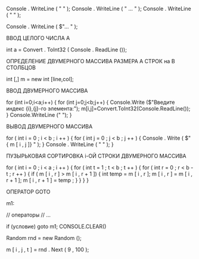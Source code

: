 Console . WriteLine ( " " );
Console . WriteLine ( " ... " );
Console . WriteLine ( " " );

Console . WriteLine  ( $"... " );

ВВОД ЦЕЛОГО ЧИСЛА A

int  a  = Convert . ToInt32 ( Console . ReadLine ());

ОПРЕДЕЛЕНИЕ ДВУМЕРНОГО МАССИВА РАЗМЕРА A СТРОК на B СТОЛБЦОВ

int [,] m = new int [line,col];

ВВОД ДВУМЕРНОГО МАССИВА

for (int i=0;i<a;i++) 
{
for (int j=0;j<b;j++)
 { Console.Write ($"Введите индекс {i},{j}-го элемента:");
m[i,j]=Convert.ToInt32(Console.ReadLine());
 }
Console.WriteLine (" ");
}

ВЫВОД ДВУМЕРНОГО МАССИВА

for  ( int  i = 0 ; i < b ; i ++ )
{
  for  ( int  j = 0 ; j < b ; j ++ )
  { 
        Console . Write ( $" { m [ i , j ]} " ); 
  }
   Console . WriteLine  ( " " );
}

ПУЗЫРЬКОВАЯ СОРТИРОВКА i-ОЙ СТРОКИ ДВУМЕРНОГО МАССИВА


for  ( int  i = 0 ;  i < a ; i ++ )
{
   for  ( int  t = 1 ; t < b ; t ++ )
   {
  for  ( int  r = 0 ; r < b - t ; r ++ )
 {
   if
  ( m [ i , r ] > m [ i , r + 1 ])
     {
       int  temp = m [ i , r ];
       m [ i , r ] = m [ i , r + 1 ];
       m [ i , r + 1 ] = temp ;
     }
 }
}
 }

ОПЕРАТОР GOTO 

m1:

// операторы
// ...

if (условие) goto m1;
CONSOLE.CLEAR()

Random  rnd  = new Random ();

m [ i , j , t ] = rnd . Next ( 9 , 100 );